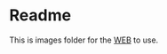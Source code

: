 # Readme

This is images folder for the [WEB](https://gzc5211.github.io/Hilaire-Belloc-1-Cautionary-Tales-for-Children/) to use.